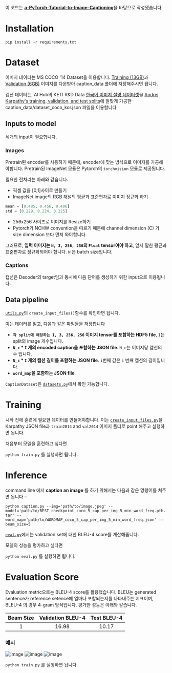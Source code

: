 이 코드는 [**a-PyTorch-Tutorial-to-Image-Captioning**](https://github.com/sgrvinod/a-PyTorch-Tutorial-to-Image-Captioning)을 바탕으로 작성됐습니다.

# Installation

 ```
 pip install -r requirements.txt
 ```

# Dataset
이미지 데이터는 MS COCO '14 Dataset을 이용합니다. [Training (13GB)](http://images.cocodataset.org/zips/train2014.zip)과 [Validation (6GB)](http://images.cocodataset.org/zips/val2014.zip) 이미지를 다운받아 caption_data 폴더에 저장해주시면 됩니다.

캡션 데이터는, AI Hub의 KETI R&D Data [한국어 이미지 설명 데이터셋](https://aihub.or.kr/opendata/keti-data/recognition-visual/KETI-01-003)을 [Andrej Karpathy's training, validation, and test splits](http://cs.stanford.edu/people/karpathy/deepimagesent/caption_datasets.zip)에 알맞게 가공한 caption_data/dataset_coco_kor.json 파일을 이용합니다

## Inputs to model

세개의 input이 필요합니다.
<br>

### Images

Pretrain된 encoder를 사용하기 때문에, encoder에 맞는 방식으로 이미지를 가공해야합니다. Pretrain된 ImageNet 모듈은 Pytorch의 `torchvision` 모듈로 제공됩니다. 

필요한 전처리는 아래와 같습니다.
- 픽셀 값을 [0,1]사이로 만들기
- ImageNet image의 RGB 채널의 평균과 표준편차로 이미지 정규화 하기
```python
mean = [0.485, 0.456, 0.406]
std = [0.229, 0.224, 0.225]
```
- 256x256 사이즈로 이미지를 Resize하기
- Pytorch가 NCHW convention을 따르기 때문에 channel dimension (C) 가 size dimension 보다 먼저 와야합니다.


그러므로, **입력 이미지는 `N, 3, 256, 256`의 `Float` tensor여야 하고**, 앞서 말한 평균과 표준편차로 정규화되어야 합니다. `N` 은 batch size입니다.

### Captions

캡션은 Decoder의 target임과 동시에 다음 단어를 생성하기 위한 input으로 이용됩니다.

## Data pipeline

[`utils.py`](https://github.com/boostcampaitech2/final-project-level3-nlp-08/tree/dev/merge/show_attend_and_tell/utils.py)의 `create_input_files()`함수를 확인하면 됩니다.

이는 데이터를 읽고, 다음과 같은 파일들을 저장합니다 
- **`각 split에 해당하는 I, 3, 256, 256` 이미지 tensor를 포함하는 HDF5 file**, `I`는 split의 image 개수입니다.
- **`N_c` * `I` 개의 encoded caption을 포함하는 JSON file**. `N_c`는 이미지당 캡션의 수 입니다.
- **`N_c` * `I` 개의 캡션 길이를 포함하는 JSON file**. `i`번째 값은 `i` 번째 캡션의 길이입니다.
- **`word_map`을 포함하는 JSON file**. 

`CaptionDataset`은 [`datasets.py`](https://github.com/boostcampaitech2/final-project-level3-nlp-08/tree/dev/merge/show_attend_and_tell/datasets.py)에서 확인 가능합니다.

# Training

시작 전에 훈련에 필요한 데이터를 만들어야합니다. 이는 [`create_input_files.py`](https://github.com/boostcampaitech2/final-project-level3-nlp-08/tree/dev/merge/show_attend_and_tell/create_input_files.py)을 Karpathy JSON file과 `train2014` and `val2014` 이미지 폴더로 point 해주고 실행하면 됩니다.

처음부터 모델을 훈련하고 싶다면 

`python train.py` 를 실행하면 됩니다.

# Inference

command line 에서 **caption an image** 를 하기 위해서는 다음과 같은 명령어를 쳐주면 됩니다 –

`python caption.py --img='path/to/image.jpeg' --model='path/to/BEST_checkpoint_coco_5_cap_per_img_5_min_word_freq.pth.tar' --word_map='path/to/WORDMAP_coco_5_cap_per_img_5_min_word_freq.json' --beam_size=5`

[`eval.py`](https://github.com/boostcampaitech2/final-project-level3-nlp-08/tree/dev/merge/show_attend_and_tell/eval.py)에서는 validation set에 대한 BLEU-4 score를 계산해줍니다.

모델의 성능을 평가하고 싶다면

`python eval.py` 를 실행하면 됩니다.

# Evaluation Score
Evaluation metric으로는 BLEU-4 score를 활용했습니다. BLEU는 generated sentence가 reference setence에 얼마나 포함되는지를 나타내주는 지표이며, BLEU-4 의 경우 4-gram 방식입니다. 평가한 성능은 아래와 같습니다.

Beam Size | Validation BLEU-4 | Test BLEU-4 |
:---: | :---: | :---: |
1 | 16.98 | 10.17 |


### 예시
![image](https://user-images.githubusercontent.com/47168115/147264761-5224a20c-4edd-4b7f-a970-bf0e352d1a88.png)
![image](https://user-images.githubusercontent.com/47168115/147340223-549a0975-9731-4947-a8a9-acd6f543b4e5.png)
![image](https://user-images.githubusercontent.com/47168115/147340276-22ad9cc3-35aa-4cc8-b44d-522e646ddce3.png)


`python train.py` 를 실행하면 됩니다.
